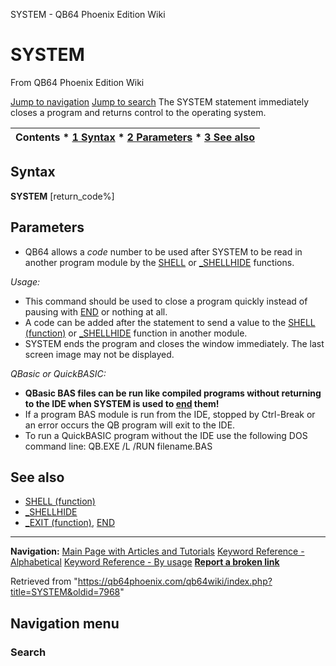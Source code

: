 


SYSTEM - QB64 Phoenix Edition Wiki








# SYSTEM



From QB64 Phoenix Edition Wiki



[Jump to navigation](#mw-head)
[Jump to search](#searchInput)
The SYSTEM statement immediately closes a program and returns control to the operating system.


  






| Contents * [1 Syntax](#Syntax) * [2 Parameters](#Parameters) * [3 See also](#See_also) |
| --- |


## Syntax


**SYSTEM** [return\_code%]
  




## Parameters


* QB64 allows a *code* number to be used after SYSTEM to be read in another program module by the [SHELL](/qb64wiki/index.php/SHELL "SHELL") or [\_SHELLHIDE](/qb64wiki/index.php/SHELLHIDE "SHELLHIDE") functions.


  

*Usage:*



* This command should be used to close a program quickly instead of pausing with [END](/qb64wiki/index.php/END "END") or nothing at all.
* A code can be added after the statement to send a value to the [SHELL (function)](/qb64wiki/index.php/SHELL_(function) "SHELL (function)") or [\_SHELLHIDE](/qb64wiki/index.php/SHELLHIDE "SHELLHIDE") function in another module.
* SYSTEM ends the program and closes the window immediately. The last screen image may not be displayed.


  



*QBasic or QuickBASIC:*



* **QBasic BAS files can be run like compiled programs without returning to the IDE when SYSTEM is used to [end](/qb64wiki/index.php/END "END") them!**
* If a program BAS module is run from the IDE, stopped by Ctrl-Break or an error occurs the QB program will exit to the IDE.
* To run a QuickBASIC program without the IDE use the following DOS command line: QB.EXE /L /RUN filename.BAS


  




## See also


* [SHELL (function)](/qb64wiki/index.php/SHELL_(function) "SHELL (function)")
* [\_SHELLHIDE](/qb64wiki/index.php/SHELLHIDE "SHELLHIDE")
* [\_EXIT (function)](/qb64wiki/index.php/EXIT_(function) "EXIT (function)"), [END](/qb64wiki/index.php/END "END")


  






---


**Navigation:**
[Main Page with Articles and Tutorials](/qb64wiki/index.php/Main_Page "Main Page")
[Keyword Reference - Alphabetical](/qb64wiki/index.php/Keyword_Reference_-_Alphabetical "Keyword Reference - Alphabetical")
[Keyword Reference - By usage](/qb64wiki/index.php/Keyword_Reference_-_By_usage "Keyword Reference - By usage")
**[Report a broken link](https://qb64phoenix.com/forum/showthread.php?tid=2800)**  





Retrieved from "<https://qb64phoenix.com/qb64wiki/index.php?title=SYSTEM&oldid=7968>"




## Navigation menu








### Search





















